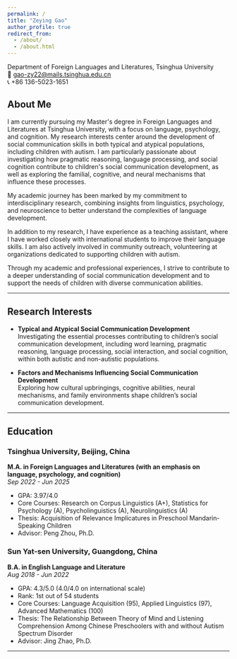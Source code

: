 ```yaml
---
permalink: /
title: "Zeying Gao"
author_profile: true
redirect_from: 
  - /about/
  - /about.html
---
```


Department of Foreign Languages and Literatures, Tsinghua University  
📧 gao-zy22@mails.tsinghua.edu.cn  
📞 +86 136-5023-1651  

## About Me

I am currently pursuing my Master's degree in Foreign Languages and Literatures at Tsinghua University, with a focus on language, psychology, and cognition. My research interests center around the development of social communication skills in both typical and atypical populations, including children with autism. I am particularly passionate about investigating how pragmatic reasoning, language processing, and social cognition contribute to children's social communication development, as well as exploring the familial, cognitive, and neural mechanisms that influence these processes.

My academic journey has been marked by my commitment to interdisciplinary research, combining insights from linguistics, psychology, and neuroscience to better understand the complexities of language development. 

In addition to my research, I have experience as a teaching assistant, where I have worked closely with international students to improve their language skills. I am also actively involved in community outreach, volunteering at organizations dedicated to supporting children with autism.

Through my academic and professional experiences, I strive to contribute to a deeper understanding of social communication development and to support the needs of children with diverse communication abilities.

---

## Research Interests
- **Typical and Atypical Social Communication Development**  
  Investigating the essential processes contributing to children’s social communication development, including word learning, pragmatic reasoning, language processing, social interaction, and social cognition, within both autistic and non-autistic populations.
  
- **Factors and Mechanisms Influencing Social Communication Development**  
  Exploring how cultural upbringings, cognitive abilities, neural mechanisms, and family environments shape children’s social communication development.

---

## Education
### Tsinghua University, Beijing, China  
**M.A. in Foreign Languages and Literatures (with an emphasis on language, psychology, and cognition)**  
_Sep 2022 - Jun 2025_  
- GPA: 3.97/4.0
- Core Courses: Research on Corpus Linguistics (A+), Statistics for Psychology (A), Psycholinguistics (A), Neurolinguistics (A)
- Thesis: Acquisition of Relevance Implicatures in Preschool Mandarin-Speaking Children
- Advisor: Peng Zhou, Ph.D.

### Sun Yat-sen University, Guangdong, China  
**B.A. in English Language and Literature**  
_Aug 2018 - Jun 2022_  
- GPA: 4.3/5.0 (4.0/4.0 on international scale)
- Rank: 1st out of 54 students
- Core Courses: Language Acquisition (95), Applied Linguistics (97), Advanced Mathematics (100)
- Thesis: The Relationship Between Theory of Mind and Listening Comprehension Among Chinese Preschoolers with and without Autism Spectrum Disorder
- Advisor: Jing Zhao, Ph.D.

---

